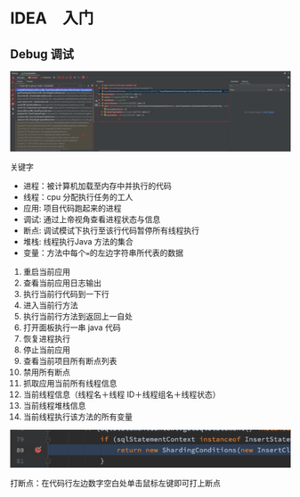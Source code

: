# IDEA　入门

## Debug 调试

![Debug面板](static/02.png)

关键字
* 进程：被计算机加载至内存中并执行的代码
* 线程：cpu 分配执行任务的工人
* 应用: 项目代码跑起来的进程
* 调试: 通过上帝视角查看进程状态与信息
* 断点: 调试模试下执行至该行代码暂停所有线程执行
* 堆栈: 线程执行Java 方法的集合
* 变量：方法中每个`=`的左边字符串所代表的数据

1. 重启当前应用
2. 查看当前应用日志输出
3. 执行当前行代码到一下行
4. 进入当前行方法
5. 执行当前行方法到返回上一自处
6. 打开面板执行一串 java 代码
7. 恢复进程执行
8. 停止当前应用
9. 查看当前项目所有断点列表
10. 禁用所有断点
11. 抓取应用当前所有线程信息
12. 当前线程信息（线程名＋线程 ID＋线程组名＋线程状态）
13. 当前线程堆栈信息
14. 当前线程执行该方法的所有变量

![打断点](static/03.png)

打断点：在代码行左边数字空白处单击鼠标左键即可打上断点